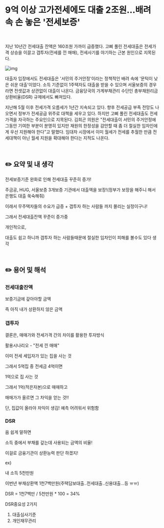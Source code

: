# 9억 이상 고가전세에도 대출 2조원…배려 속 손 놓은 '전세보증'

<br/>

지난 10년간 전세대출 잔액은 160조원 가까이 급증했다. 고삐 풀린 전세대출은 전세가격 상승을 이끌고 갭투자(전세를 낀 매매), 전세사기를 야기하는 근본 원인으로 지목된다.



![img](https://blog.kakaocdn.net/dn/9w3Sa/btsHGwCTH40/fCCnHlRXw2bUFPL9sBFOr0/img.png)



대출자 입장에서도 전세대출은 '서민의 주거안정'이라는 정책적인 배려 속에 '문턱이 낮은 쉬운 대출'이었다. 소득 기준없이 1주택자도 대출을 받을 수 있으며 서울보증의 경우라면 전셋값과 상관없이 대출이 나온다. 금융당국의 가계부채관리 수단인 총부채원리금상환비율(DSR) 규제에서도 빠져있다.



지난해 5월 이후 전세가격 오름세가 1년간 지속되고 있다. 향후 전세공급 부족 전망도 나오면서 정부가 전세공급 위주로 대책을 세우고 있다. 하지만 고삐 풀린 전세대출도 전세가격을 자극하는 주요인으로 지목된다. 김희곤 의원은 "전세대출이 서민의 주거안정에 그동안 기여한 부분이 분명히 있지만 재원의 한정성을 감안할 때 좀 더 절실한 임차인에게 우선 지원해야 한다"고 말했다. 임대차 시장에서 이미 월세가 전세를 추월한 만큼 전세대책이 아닌 월세 지원을 확대해야 한다는 지적도 나온다.

<br/>

## ✏️ 요약 및 내 생각



전세보증기준 완화로 인해 전세대출 꾸준히 증가!

주금공, HUG, 서울보증 3개보증 기관에서 대출액을 보장!(정부가 보장을 해주니 해서 은행도 대출 쑥숙해줘)

이래서 무주택자들의 수요가 급증 + 갭투자 하는 사람들 까지 몰리는 실정이구나!

그래서 전세대출잔액 꾸준이 증가중



개인적으로, 

대출도 쉽고 하니까 갭투자 하는 사람들때문에 절실한 임차인이 피해를 볼수도 있다 생각

<br/>

## ✏️ 용어 및 해석



### 전세대출잔액

보증기금에 갚아야할 금액 

즉 아직 내가 상환하지 않은 금액



### 갭투자

결론은, 매매가와 전세가격 간의 차이를 활용한 투자방식

활용시나리오 - "전세 낀 매매"

이미 전세 세입자가 있는 집을 사는 것



그래서 5억집 중 전세금 4억이면

1억으로 집 사는 것 



그래서 1억(적은자본)으로 매매하고 

매매가가 올르면 그 차익을 얻는 것!!



단, 집값이 올라야 차익이 생김! 예측 어려워서 위험함



### DSR

음 쉽게 말하면

소득 중에서 부채를 갚는데 사용되는 금액의 비율!

이걸로 금융기관이 상환능력 판단 하겠지!



ex)

내 소득 5천만원

이번년 부채상환액 1천7백만원(주택담보대출..전세대출..신용대출...등 ㅠㅠ)

DSR = 1천7백만 / 5천만원 * 100 = 34%



DSR중요성 2가지

1. 대출심사기준
2. 개인재무관리